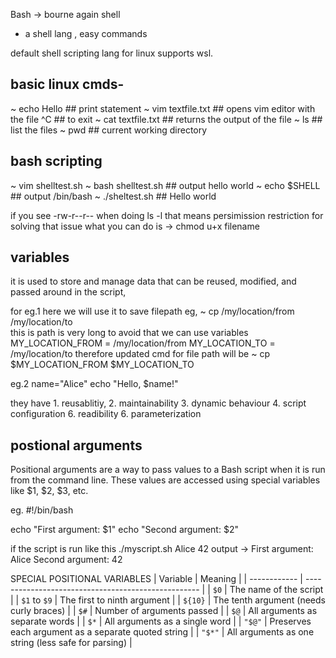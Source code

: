 Bash -> bourne again shell

- a shell lang , easy commands

default shell scripting lang for linux 
supports wsl.

## basic linux cmds-
~ echo Hello      ## print statement
~ vim textfile.txt     ## opens vim editor with the file
^C        ## to exit
~ cat textfile.txt     ## returns the output of the file
~ ls        ## list the files 
~ pwd       ## current working directory

## bash scripting
~ vim shelltest.sh
~ bash shelltest.sh    ## output hello world
~ echo $SHELL       ## output /bin/bash
~ ./sheltest.sh     ## Hello world

if you see -rw-r--r-- when doing ls -l that means persimission restriction for solving that issue 
what you can do is -> chmod u+x filename

## variables

it is used to store and manage data that can be reused, modified, and passed around in the script,

for eg.1 here we will use it to save filepath eg, ~ cp /my/location/from /my/location/to  
this is path is very long to avoid that we can use variables
MY_LOCATION_FROM = /my/location/from
MY_LOCATION_TO = /my/location/to
therefore updated cmd for file path will be
~  cp $MY_LOCATION_FROM $MY_LOCATION_TO

eg.2  name="Alice"
echo "Hello, $name!"

they have 1. reusablitiy, 2. maintainability 3. dynamic behaviour 4. script configuration  6. readibility 6. parameterization

## postional arguments

Positional arguments are a way to pass values to a Bash script when it is run from the command line. These values are accessed using special variables like $1, $2, $3, etc.

eg. #!/bin/bash

echo "First argument: $1"
echo "Second argument: $2"

if the script is run like this ./myscript.sh Alice 42
output -> First argument: Alice
Second argument: 42

SPECIAL POSITIONAL VARIABLES
| Variable     | Meaning                                             |
| ------------ | --------------------------------------------------- |
| `$0`         | The name of the script                              |
| `$1` to `$9` | The first to ninth argument                         |
| `${10}`      | The tenth argument (needs curly braces)             |
| `$#`         | Number of arguments passed                          |
| `$@`         | All arguments as separate words                     |
| `$*`         | All arguments as a single word                      |
| `"$@"`       | Preserves each argument as a separate quoted string |
| `"$*"`       | All arguments as one string (less safe for parsing) |

